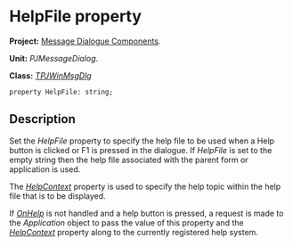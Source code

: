 <a href='Hidden comment: 
$Rev$
$Date$
'></a>

# HelpFile property #

**Project:** [Message Dialogue Components](MessageDialogComponents.md).

**Unit:** _PJMessageDialog_.

**Class:** _[TPJWinMsgDlg](TPJWinMsgDlg.md)_

```
property HelpFile: string;
```

## Description ##

Set the _HelpFile_ property to specify the help file to be used when a Help button is clicked or F1 is pressed in the dialogue. If _HelpFile_ is set to the empty string then the help file associated with the parent form or application is used.

The _[HelpContext](TPJWinMsgDlgHelpContext.md)_ property is used to specify the help topic within the help file that is to be displayed.

If _[OnHelp](TPJWinMsgDlgOnHelp.md)_ is not handled and a help button is pressed, a request is made to the _Application_ object to pass the value of this property and the _[HelpContext](TPJWinMsgDlgHelpContext.md)_ property along to the currently registered help system.